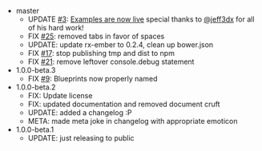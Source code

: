 - master
  - UPDATE [#3](//github.com/netflix/ember-cli-nf-graph/issues/3): [Examples are now live](//netflix.github.io/ember-nf-graph-examples/dist) special thanks to [@jeff3dx](//github.com/jeff3dx) 
    for all of his hard work!
  - FIX [#25](//github.com/netflix/ember-cli-nf-graph/issues/25): removed tabs in favor of spaces
  - UPDATE: update rx-ember to 0.2.4, clean up bower.json
  - FIX [#17](//github.com/netflix/ember-cli-nf-graph/pull/17): stop publishing tmp and dist to npm
  - FIX [#21](//github.com/netflix/ember-cli-nf-graph/issues/21): remove leftover console.debug statement
- 1.0.0-beta.3
  - FIX [#9](//github.com/netflix/ember-cli-nf-graph/issues/9): Blueprints now properly named
- 1.0.0-beta.2
  - FIX: Update license
  - FIX: updated documentation and removed document cruft
  - UPDATE: added a changelog :P
  - META: made meta joke in changelog with appropriate emoticon
- 1.0.0-beta.1
  - UPDATE: just releasing to public
